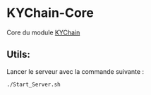 KYChain-Core
============

Core du module [KYChain](https://tpth.dev-bs.com/gitlab/BlockChain/KYChain)


Utils:
------

Lancer le serveur avec la commande suivante :

    ./Start_Server.sh
